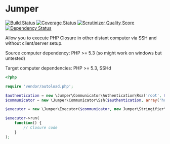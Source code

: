 # Jumper

[![Build Status](https://travis-ci.org/kakawait/Jumper.png?branch=master)](https://travis-ci.org/kakawait/Jumper) [![Coverage Status](https://coveralls.io/repos/kakawait/Jumper/badge.png?branch=master)](https://coveralls.io/r/kakawait/Jumper?branch=master) [![Scrutinizer Quality Score](https://scrutinizer-ci.com/g/kakawait/Jumper/badges/quality-score.png?s=1f25ddb000cb0e432fd247deb4167531b0628389)](https://scrutinizer-ci.com/g/kakawait/Jumper/) [![Dependency Status](https://www.versioneye.com/user/projects/5312482bec13759c230000da/badge.png)](https://www.versioneye.com/user/projects/5312482bec13759c230000da)

Allow you to execute PHP Closure in other distant computer via SSH and without client/server setup.

Source computer dependency: PHP >= 5.3 (so might work on windows but untested)

Target computer dependencies: PHP >= 5.3, SSHd

```php
<?php

require 'vendor/autoload.php';

$authentication = new \Jumper\Communicator\Authentication\Rsa('root', $_SERVER['HOME'] . '/.ssh/id_rsa');
$communicator = new \Jumper\Communicator\Ssh($authentication, array('host' => '127.0.0.1'));

$executor = new \Jumper\Executor($communicator, new Jumper\Stringifier\Json());

$executor->run(
    function() {
        // Closure code
    }
);
```
